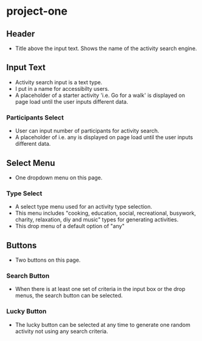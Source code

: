 # project-one
## Header
- Title above the input text. Shows the name of the activity search engine. 
## Input Text
- Activity search input is a text type. 
- I put in a name for accessibilty users. 
- A placeholder of a starter activity 'i.e. Go for a walk' is displayed on page load until the user inputs different data. 
### Participants Select
- User can input number of participants for activity search.
- A placeholder of i.e. any is displayed on page load until the user inputs different data. 
## Select Menu
- One dropdown menu on this page.

### Type Select
- A select type menu used for an activity type selection.
- This menu includes "cooking, education, social, recreational, busywork, charity, relaxation, diy and music" types for generating activities. 
- This drop menu of a default option of "any"

## Buttons
- Two buttons on this page. 
### Search Button
- When there is at least one set of criteria in the input box or the drop menus, the search button can be selected. 
### Lucky Button
- The lucky button can be selected at any time to generate one random activity not using any search criteria. 